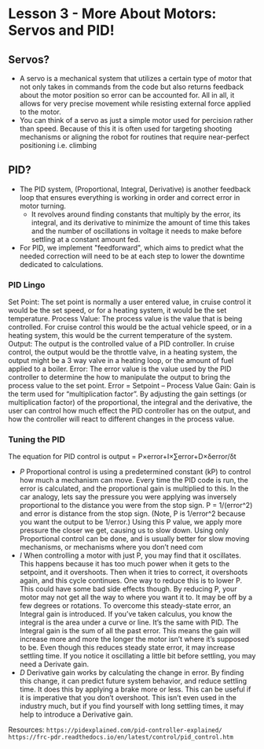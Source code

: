 # Lesson 3 - More About Motors: Servos and PID!

## Servos?

- A servo is a mechanical system that utilizes a certain type of motor that not only takes in commands from the code but also returns feedback about the motor position so error can be accounted for. All in all, it allows for very precise movement while resisting external force applied to the motor.
- You can think of a servo as just a simple motor used for percision rather than speed. Because of this it is often used for targeting shooting mechanisms or aligning the robot for routines that require near-perfect positioning i.e. climbing

## PID?

- The PID system, (Proportional, Integral, Derivative) is another feedback loop that ensures everything is working in order and correct error in motor turning.
    - It revolves around finding constants that multiply by the error, its integral, and its derivative to minimize the amount of time this takes and the number of oscillations in voltage it needs to make before settling at a constant amount fed.
- For PID, we implement "feedforward", which aims to predict what the needed correction will need to be at each step to lower the downtime dedicated to calculations.

### PID Lingo
Set Point: The set point is normally a user entered value, in cruise control it would be the set speed, or for a heating system, it would be the set temperature.
Process Value: The process value is the value that is being controlled. For cruise control this would be the actual vehicle speed, or in a heating system, this would be the current temperature of the system.
Output: The output is the controlled value of a PID controller. In cruise control, the output would be the throttle valve, in a heating system, the output might be a 3 way valve in a heating loop, or the amount of fuel applied to a boiler.
Error: The error value is the value used by the PID controller to determine the how to manipulate the output to bring the process value to the set point.
Error = Setpoint – Process Value
Gain: Gain is the term used for “multiplication factor”. By adjusting the gain settings (or multiplication factor) of the proportional, the integral and the derivative, the user can control how much effect the PID controller has on the output, and how the controller will react to different changes in the process value.

### Tuning the PID
The equation for PID control is output = P×error+I×∑error+D×δerror/δt
- *P* Proportional control is using a predetermined constant (kP) to control how much a mechanism can move. Every time the PID code is run, the error is calculated, and the proportional gain is multiplied to this. In the car analogy, lets say the pressure you were applying was inversely proportional to the distance you were from the stop sign. P = 1/(error^2) and error is distance from the stop sign. (Note, P is 1/error^2 because you want the output to be 1/error.) Using this P value, we apply more pressure the closer we get, causing us to slow down. Using only Proportional control can be done, and is usually better for slow moving mechanisms, or mechanisms where you don’t need com
- *I* When controlling a motor with just P, you may find that it oscillates. This happens because it has too much power when it gets to the setpoint, and it overshoots. Then when it tries to correct, it overshoots again, and this cycle continues. One way to reduce this is to lower P. This could have some bad side effects though. By reducing P, your motor may not get all the way to where you want it to. It may be off by a few degrees or rotations. To overcome this steady-state error, an Integral gain is introduced. If you’ve taken calculus, you know the integral is the area under a curve or line. It’s the same with PID. The Integral gain is the sum of all the past error. This means the gain will increase more and more the longer the motor isn’t where it’s supposed to be. Even though this reduces steady state error, it may increase settling time. If you notice it oscillating a little bit before settling, you may need a Derivate gain.
- *D* Derivative gain works by calculating the change in error. By finding this change, it can predict future system behavior, and reduce settling time. It does this by applying a brake more or less. This can be useful if it is imperative that you don’t overshoot. This isn’t even used in the industry much, but if you find yourself with long settling times, it may help to introduce a Derivative gain.



Resources: `https://pidexplained.com/pid-controller-explained/`
`https://frc-pdr.readthedocs.io/en/latest/control/pid_control.htm`